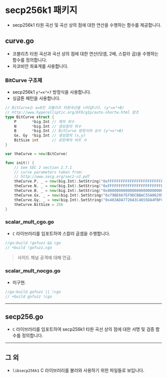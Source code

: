 # secp256k1 패키지

- secp256k1 타원 곡선 및 곡선 상의 점에 대한 연산을 수행하는 함수를 제공합니다.

## curve.go

- 코블리츠 타원 곡선과 곡선 상의 점에 대한 연산(덧셈, 2배, 스칼라 곱)을 수행하는 함수를 정의합니다.
- 자코비안 좌표계를 사용합니다.

### BitCurve 구조체

- secp256k1 `y²=x³+7` 방정식을 사용합니다.
- 싱글톤 패턴을 사용합니다.

```go
// BitCurve는 a=0인 코블리츠 타원곡선을 나타냅니다. (y²=x³+B)
// http://www.hyperelliptic.org/EFD/g1p/auto-shortw.html 참조
type BitCurve struct {
	P       *big.Int // 체의 위수
	N       *big.Int // 생성점의 위수
	B       *big.Int // BitCurve 방정식의 상수 (y²=x³+B)
	Gx, Gy  *big.Int // 생성점의 (x,y)
	BitSize int      // 유한체의 비트 수
}

var theCurve = new(BitCurve)

func init() {
	// See SEC 2 section 2.7.1
	// curve parameters taken from:
	// http://www.secg.org/sec2-v2.pdf
	theCurve.P, _ = new(big.Int).SetString("0xFFFFFFFFFFFFFFFFFFFFFFFFFFFFFFFFFFFFFFFFFFFFFFFFFFFFFFFEFFFFFC2F", 0)  // 유한체의 위수
	theCurve.N, _ = new(big.Int).SetString("0xFFFFFFFFFFFFFFFFFFFFFFFFFFFFFFFEBAAEDCE6AF48A03BBFD25E8CD0364141", 0)  // 생성점의 위수
	theCurve.B, _ = new(big.Int).SetString("0x0000000000000000000000000000000000000000000000000000000000000007", 0)  // BitCurve 방정식의 상수 7 (y²=x³+7)
	theCurve.Gx, _ = new(big.Int).SetString("0x79BE667EF9DCBBAC55A06295CE870B07029BFCDB2DCE28D959F2815B16F81798", 0) // 생성점의 x좌표
	theCurve.Gy, _ = new(big.Int).SetString("0x483ADA7726A3C4655DA4FBFC0E1108A8FD17B448A68554199C47D08FFB10D4B8", 0) // 생성점의 y좌표
	theCurve.BitSize = 256                                                                                           // 유한체의 비트 수
}
```

### scalar_mult_cgo.go

- `C` 라이브러리를 임포트하여 스칼라 곱셈을 수행합니다.

```go
//go:build !gofuzz && cgo
// +build !gofuzz,cgo
```

> 사이드 채널 공격에 대해 언급.

### scalar_mult_nocgo.go

- 미구현.

```go
//go:build gofuzz || !cgo
// +build gofuzz !cgo
```

---

## secp256.go

- `C` 라이브러리를 임포트하여 secp256k1 타원 곡선 상의 점에 대한 서명 및 검증 함수를 정의합니다.

---

## 그 외

- `libsecp256k1` C 라이브러리를 불러와 사용하기 위한 파일들로 보입니다.